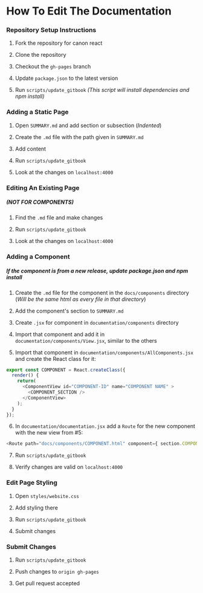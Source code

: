 # How To Edit The Documentation

### Repository Setup Instructions

1. Fork the repository for canon react

2. Clone the repository

3. Checkout the `gh-pages` branch

4. Update `package.json` to the latest version

5. Run `scripts/update_gitbook` *(This script will install dependencies and npm install)*


### Adding a Static Page

1. Open `SUMMARY.md` and add section or subsection (*Indented*)

2. Create the `.md` file with the path given in `SUMMARY.md`

3. Add content

4. Run `scripts/update_gitbook`

5. Look at the changes on `localhost:4000`

### Editing An Existing Page
##### (*NOT FOR COMPONENTS*)

1. Find the `.md` file and make changes

2. Run `scripts/update_gitbook`

3. Look at the changes on `localhost:4000`

### Adding a Component

##### *If the component is from a new release, update package.json and npm install*

1. Create the `.md` file for the component in the `docs/components` directory (*Will be the same html as every file in that directory*)

2. Add the component's section to `SUMMARY.md`

3. Create `.jsx` for component in `documentation/components` directory

4. Import that component and add it in `documentation/components/View.jsx`, similar to the others

5. Import that component in `documentation/components/AllComponents.jsx` and create the React class for it:
```javascript
export const COMPONENT = React.createClass({
  render() {
    return(
      <ComponentView id="COMPONENT-ID" name="COMPONENT NAME" >
        <COMPONENT_SECTION />
      </ComponentView>
    );
  }
});
```

6. In `documentation/documentation.jsx` add a `Route` for the new component with the new view from #5:
```javascript
<Route path="docs/components/COMPONENT.html" component={ section.COMPONENTVIEW }/>
```

7. Run `scripts/update_gitbook`

8. Verify changes are valid on `localhost:4000`

### Edit Page Styling

1. Open `styles/website.css`

2. Add styling there

3. Run `scripts/update_gitbook`

4. Submit changes


### Submit Changes

1. Run `scripts/update_gitbook`

2. Push changes to `origin gh-pages`

3. Get pull request accepted


